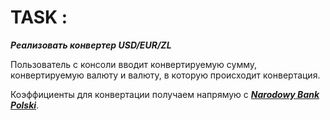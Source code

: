 # TASK : 

***Реализовать конвертер USD/EUR/ZL*** 

Пользователь с консоли вводит конвертируемую сумму, конвертируемую валюту и валюту, в  которую происходит конвертация.

Коэффициенты для конвертации получаем напрямую с ***[Narodowy Bank Polski](http://api.nbp.pl/en.html)***.
